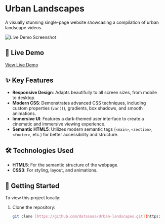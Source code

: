 # Urban Landscapes

A visually stunning single-page website showcasing a compilation of urban landscape videos.

![Live Demo Screenshot](https://via.placeholder.com/1200x600.png?text=Add+a+screenshot+of+your+website+here)

## 🚀 Live Demo

[View Live Demo](https://datasosa.github.io/Urban-landscapes/)

## ✨ Key Features

- **Responsive Design**: Adapts beautifully to all screen sizes, from mobile to desktop.
- **Modern CSS**: Demonstrates advanced CSS techniques, including custom properties (`var()`), gradients, box shadows, and smooth animations.
- **Immersive UI**: Features a dark-themed user interface to create a cinematic and immersive viewing experience.
- **Semantic HTML5**: Utilizes modern semantic tags (`<main>`, `<section>`, `<footer>`, etc.) for better accessibility and structure.

## 🛠️ Technologies Used

- **HTML5**: For the semantic structure of the webpage.
- **CSS3**: For styling, layout, and animations.

## 🏃 Getting Started

To view this project locally:

1. Clone the repository:
   ```bash
   git clone [https://github.com/datasosa/Urban-landscapes.git](https://github.com/datasosa/Urban-landscapes.git)
